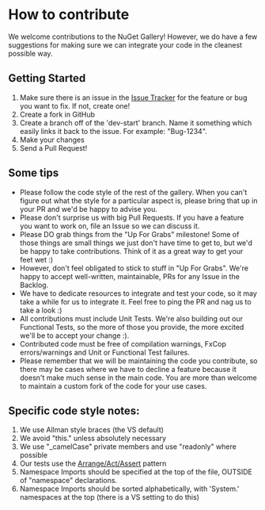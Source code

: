 # How to contribute

We welcome contributions to the NuGet Gallery! However, we do have a few suggestions for making sure we can integrate your code in the cleanest possible way.

## Getting Started
1. Make sure there is an issue in the [Issue Tracker](https://github.com/NuGet/NuGetGallery/issues) for the feature or bug you want to fix. If not, create one!
1. Create a fork in GitHub
1. Create a branch off of the 'dev-start' branch. Name it something which easily links it back to the issue. For example: "Bug-1234".
1. Make your changes
1. Send a Pull Request!

## Some tips
* Please follow the code style of the rest of the gallery. When you can't figure out what the style for a particular aspect is, please bring that up in your PR and we'd be happy to advise you.
* Please don't surprise us with big Pull Requests. If you have a feature you want to work on, file an Issue so we can discuss it.
* Please DO grab things from the "Up For Grabs" milestone! Some of those things are small things we just don't have time to get to, but we'd be happy to take contributions. Think of it as a great way to get your feet wet :)
* However, don't feel obligated to stick to stuff in "Up For Grabs". We're happy to accept well-written, maintainable, PRs for any Issue in the Backlog.
* We have to dedicate resources to integrate and test your code, so it may take a while for us to integrate it. Feel free to ping the PR and nag us to take a look :)
* All contributions must include Unit Tests. We're also building out our Functional Tests, so the more of those you provide, the more excited we'll be to accept your change :).
* Contributed code must be free of compilation warnings, FxCop errors/warnings and Unit or Functional Test failures.
* Please remember that we will be maintaining the code you contribute, so there may be cases where we have to decline a feature because it doesn't make much sense in the main code. You are more than welcome to maintain a custom fork of the code for your use cases.

## Specific code style notes:
1. We use Allman style braces (the VS default)
1. We avoid "this." unless absolutely necessary
1. We use "_camelCase" private members and use "readonly" where possible
1. Our tests use the [Arrange/Act/Assert](http://c2.com/cgi/wiki?ArrangeActAssert) pattern
1. Namespace Imports should be specified at the top of the file, OUTSIDE of "namespace" declarations.
1. Namespace Imports should be sorted alphabetically, with 'System.' namespaces at the top (there is a VS setting to do this)
